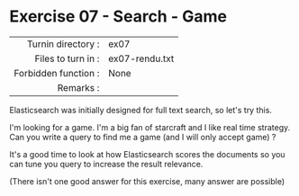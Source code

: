 # Exercise 07 - Search - Game

|                         |                    |
| -----------------------:| ------------------ |
|   Turnin directory :    |  ex07              |
|   Files to turn in :    |  ex07-rendu.txt    |
|   Forbidden function :  |  None              |
|   Remarks :             |                    |

Elasticsearch was initially designed for full text search, so let's try this.

I'm looking for a game. I'm a big fan of starcraft and I like real time strategy. Can you write a query to find me a game (and I will only accept game) ? 

It's a good time to look at how Elasticsearch scores the documents so you can tune you query to increase the result relevance.

(There isn't one good answer for this exercise, many answer are possible)

